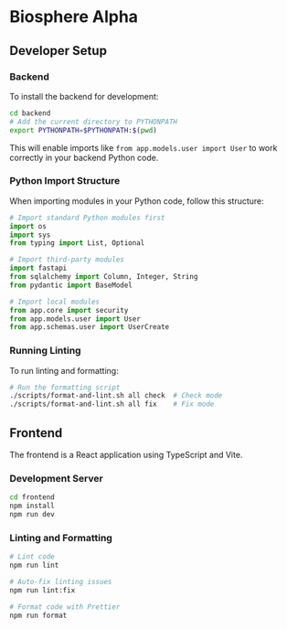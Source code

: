 # Biosphere Alpha

## Developer Setup

### Backend

To install the backend for development:

```bash
cd backend
# Add the current directory to PYTHONPATH
export PYTHONPATH=$PYTHONPATH:$(pwd)
```

This will enable imports like `from app.models.user import User` to work correctly in your backend Python code.

### Python Import Structure

When importing modules in your Python code, follow this structure:

```python
# Import standard Python modules first
import os
import sys
from typing import List, Optional

# Import third-party modules
import fastapi
from sqlalchemy import Column, Integer, String
from pydantic import BaseModel

# Import local modules
from app.core import security
from app.models.user import User
from app.schemas.user import UserCreate
```

### Running Linting

To run linting and formatting:

```bash
# Run the formatting script
./scripts/format-and-lint.sh all check  # Check mode
./scripts/format-and-lint.sh all fix    # Fix mode
```

## Frontend

The frontend is a React application using TypeScript and Vite.

### Development Server

```bash
cd frontend
npm install
npm run dev
```

### Linting and Formatting

```bash
# Lint code
npm run lint

# Auto-fix linting issues
npm run lint:fix

# Format code with Prettier
npm run format
```